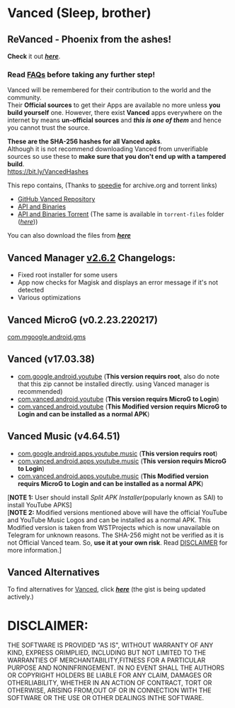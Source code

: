 # Vanced (Sleep, brother)

## ReVanced - Phoenix from the ashes!
**Check** it out [_**here**_](https://ReVanced.app).

### Read [FAQs](https://github.com/pixincreate/Vanced/blob/main/FAQs.md) before taking any further step!
Vanced will be remembered for their contribution to the world and the community.   
Their **Official sources** to get their Apps are available no more unless **you build yourself** one. However, there exist **Vanced** apps everywhere on the internet by means **un-official sources** and _**this is one of them**_ and hence you cannot trust the source.

**These are the SHA-256 hashes for all Vanced apks**.   
Although it is not recommend downloading Vanced from unverifiable sources so use these to **make sure that you don't end up with a tampered build**.  
https://bit.ly/VancedHashes

This repo contains, (Thanks to [speedie](https://twitter.com/spdgmr) for archive.org and torrent links)
- [GitHub Vanced Repository](https://archive.org/details/yt-vanced)
- [API and Binaries](https://archive.org/details/vanced-api)
- [API and Binaries Torrent](https://anonfiles.com/Bcf5aaObx1/Vanced_torrent) (The same is available in `torrent-files` folder ([_here_](https://github.com/pixincreate/Vanced/tree/main/torrent-files)))
  
You can also download the files from [_**here**_](https://archive.org/download/vanced-youtube/)

## Vanced Manager [v2.6.2](https://github.com/pixincreate/Vanced/releases/download/1.0/vanced-manager-v2.6.2.apk) Changelogs:
- Fixed root installer for some users
- App now checks for Magisk and displays an error message if it's not detected
- Various optimizations

## Vanced MicroG (v0.2.23.220217)
[com.mgoogle.android.gms](https://github.com/pixincreate/Vanced/releases/download/2.0/Vanced.microG.0.2.23.220217.apk)

## Vanced (v17.03.38)
- [com.google.android.youtube](https://github.com/pixincreate/Vanced/releases/download/1.0/YouTube_com.google.android.youtube_17.03.38.apks) (**This version requirs root**, also do note that this zip cannot be installed directly. using Vanced manager is recommended)
- [com.vanced.android.youtube](https://github.com/pixincreate/Vanced/releases/download/1.0/com.vanced.android.youtube_17.03.38-1527248320_2arch_72lang_b5e983d50a4af4ba9cf9dbe09b368bad_apkmirror.com.apkm) (**This version requirs MicroG to Login**)
- [com.vanced.android.youtube](https://github.com/pixincreate/Vanced/releases/download/2.0/YT.Vanced.Mod.17.03.38.apk) (**This Modified version requirs MicroG to Login and can be installed as a normal APK**)

## Vanced Music (v4.64.51)
- [com.google.android.apps.youtube.music](https://github.com/pixincreate/Vanced/releases/download/1.0/com.google.android.apps.youtube.music-v4.64.51.apk) (**This version requirs root**)
- [com.vanced.android.apps.youtube.music](https://github.com/pixincreate/Vanced/releases/download/1.0/com.vanced.android.apps.youtube.music-v4.64.51.apk) (**This version requirs MicroG to Login**)
- [com.vanced.android.apps.youtube.music](https://github.com/pixincreate/Vanced/releases/download/2.0/YT.Music.Vanced.Mod.4.64.51.apk) (**This Modified version requirs MicroG to Login and can be installed as a normal APK**)

[**NOTE 1:** User should install _Split APK Installer_(popularly known as SAI) to install YouTube APKS]        
[**NOTE 2:** Modified versions mentioned above will have the official YouTube and YouTube Music Logos and can be installed as a normal APK. This Modified version is taken from WSTProjects which is now unavailable on Telegram for unknown reasons. The SHA-256 might not be verified as it is not Official Vanced team. So, **use it at your own risk**. Read [DISCLAIMER](https://github.com/pixincreate/Vanced#disclaimer) for more information.]       

## Vanced Alternatives
To find alternatives for [Vanced](github.com/teamvanced), click [_**here**_](https://gist.github.com/SkyyySi/1b621c7c20ae7e0865a8ac428156c1cf#file-youtube-vanced-alternatives-md) (the gist is being updated actively.)

# DISCLAIMER:
THE SOFTWARE IS PROVIDED "AS IS", WITHOUT WARRANTY OF ANY KIND, EXPRESS ORIMPLIED, INCLUDING BUT NOT LIMITED TO THE WARRANTIES OF MERCHANTABILITY,FITNESS FOR A PARTICULAR PURPOSE AND NONINFRINGEMENT. IN NO EVENT SHALL THE AUTHORS OR COPYRIGHT HOLDERS BE LIABLE FOR ANY CLAIM, DAMAGES OR OTHERLIABILITY, WHETHER IN AN ACTION OF CONTRACT, TORT OR OTHERWISE, ARISING FROM,OUT OF OR IN CONNECTION WITH THE SOFTWARE OR THE USE OR OTHER DEALINGS INTHE SOFTWARE.
